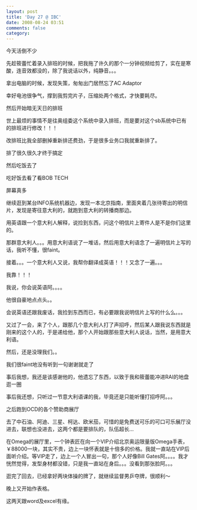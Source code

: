```yaml
---
layout: post
title: 'Day 27 @ IBC'
date: 2008-08-24 03:51
comments: false
category: 
---
```

    

今天活倒不少

  

  

先趁筱蕾忙着录入排班的时候，把我拖了许久的那个一分钟视频给剪了，实在是寒酸，连音效都没的，除了我说话以外，纯静音。。。

拿出电脑的时候，发现失策，匆匆出门居然忘了AC Adaptor

幸好电池很争气，撑到我剪完片子，压缩处两个格式，才快要耗尽。

  

  

然后开始暗无天日的排班

世上最烦的事情不是往奥组委这个系统中录入排班，而是要对这个sb系统中已有的排班进行修改！！！

改排班比我全部删掉重新排还费劲，于是很多业务口我就重新排了。

  

排了很久很久才终于搞定

  

  

然后吃饭去了

吃好饭去看了看BOB TECH

屏幕真多

继续逛到某台INFO系统机器边，发现一本北京指南，里面夹着几张待寄出的明信片，发现是寄往意大利的，就跑到意大利的转播商那边。

用英语跟一个意大利人解释，说捡到东西，问这个明信片上寄件人是不是你们这里的。

那群意大利人。。。用意大利语说了一堆话，然后用意大利语念了一遍明信片上写的话，我听不懂，很faint。

接着。。。一个意大利人又说，我帮你翻译成英语！！！又念了一遍。。。

我靠！！！

我说，你会说英语阿。。。。

他很自豪地点点头。。

会说英语还跟我废话，我捡到东西而已，有必要跟我说明信片上写的什么么。。。

又过了一会，来了个人，跟那几个意大利人打了声招呼，然后某人跟我说东西就是刚来的这个人的，于是递给他，那个人开始跟那些意大利人说话，当然，是用意大利语。

然后，还是没理我们。。

我们很faint地没有听到一句谢谢就走了

  

事后我想，我还是该感谢他的，他遗忘了东西，以致于我和筱蕾能冲进RAI的地盘逛一圈

事后我还想，只听过一节意大利语课的我，毕竟还是只能听懂打招呼阿。。。

  

  

之后跑到OCD的各个赞助商展厅

去了中石油、阿迪、三星、柯达、欧米茄，可惜的是免费送可乐的可口可乐展厅没进去，联想也没进去，这两个都是要排队的，队伍超长…

在Omega的展厅里，一个钟表匠在向一个VIP介绍北京奥运限量版Omega手表，￥88000一块，其实不贵，边上一块怀表就是十倍多的价格。我就一直站在VIP后面听介绍。等VIP走了，边上一个人冒出一句，那个人好像Bill Gates阿。。。。我才恍然觉得，发型身材都没错，只是我一直站在身后。。。没看到那张脸阿。。。

  

  

逛完了回去，已经拿好两块体操的牌了，就继续监督男乒夺牌，很顺利～

  

晚上又开始作表格。

  

这两天跟word及excel有缘。
